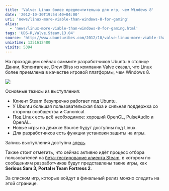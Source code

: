 ```yaml
---
title: 'Valve: Linux более предпочтительна для игр, чем Windows 8'
date: '2012-10-30T19:54:40+04:00'
uri: 'news/linux-more-viable-than-windows-8-for-gaming'
alias: 
  - 'news/linux-more-viable-than-windows-8-for-gaming.html'
tags: 'UDS-R,Valve,Steam,13.04'
source: 'http://www.ubuntuvibes.com/2012/10/valve-linux-more-viable-than-windows-8.html'
unixtime: 1351612480
visits: 5394
---
```

На проходящем сейчас саммите разработчиков Ubuntu в столице Дании, Копенгагене, Drew Bliss из компании Valve сказал, что Linux более приемлема в качестве игровой платформы, чем Windows 8.

[![](img/2012/10/30/19-00/8134778487.jpg)](img/2012/10/30/19-00/8134778487.jpg)

Основные тезисы из выступления:

*   Клиент Steam безупречно работает под Ubuntu.
*   У Ubuntu большая пользовательская база и сильная поддержка со стороны сообщества и Canonical.
*   Под Linux есть всё необходимое: хороший OpenGL, PulseAudio и OpenAL.
*   Новые игры на движке Source будут доступны под Linux.
*   Для разработчиков есть функции установки защиты на игры.

Запись выступления доступна [здесь](https://www.youtube.com/user/ubuntudevelopers).

Также стоит отметить, что сейчас активно идёт процесс отбора пользователей на [бета-тестирование клиента Steam](news/steam-for-linux-beta-testing-survey), в котором по сообщениям разработчиков будут представлены такие игры, как **Serious Sam 3, Portal и Team Fortress 2**.

За списком игр, которые войдут в финальный релиз можно следить на этой странице.
